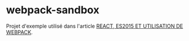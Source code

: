 webpack-sandbox
===

Projet d'exemple utilisé dans l'article [REACT, ES2015 ET UTILISATION DE WEBPACK](https://julien.leicher.me/journal/webpack-introduction/).